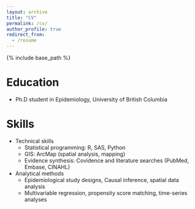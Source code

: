 ```yaml
---
layout: archive
title: "CV"
permalink: /cv/
author_profile: true
redirect_from:
  - /resume
---
```


{% include base_path %}

Education
======
* Ph.D student in Epidemiology, University of British Columbia
  
Skills
======
* Technical skills
  * Statistical programming: R, SAS, Python
  * GIS: ArcMap (spatial analysis, mapping)
  * Evidence synthesis: Covidence and literature searches (PubMed, Embase, CINAHL)
* Analytical methods
  * Epidemiological study designs, Causal inference, spatial data analysis
  * Multivariable regression, propensity score matching, time-series analyses
